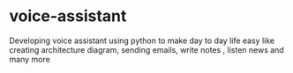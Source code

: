 # voice-assistant
Developing voice assistant using python to make day to day life easy like creating architecture diagram, sending emails, write notes , listen news and many more
